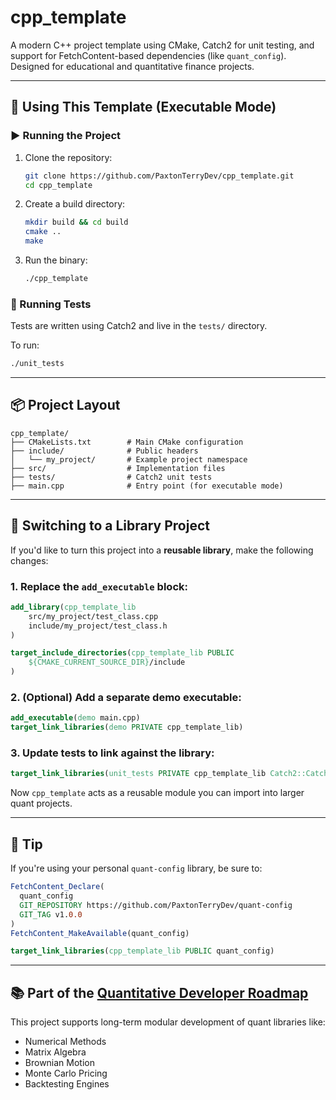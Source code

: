 # cpp_template

A modern C++ project template using CMake, Catch2 for unit testing, and support for FetchContent-based dependencies (like `quant_config`). Designed for educational and quantitative finance projects.

---

## 🔧 Using This Template (Executable Mode)

### ▶️ Running the Project

1. Clone the repository:
   ```bash
   git clone https://github.com/PaxtonTerryDev/cpp_template.git
   cd cpp_template
   ```

2. Create a build directory:
   ```bash
   mkdir build && cd build
   cmake ..
   make
   ```

3. Run the binary:
   ```bash
   ./cpp_template
   ```

### 🧪 Running Tests

Tests are written using Catch2 and live in the `tests/` directory.

To run:
```bash
./unit_tests
```

---

## 📦 Project Layout

```
cpp_template/
├── CMakeLists.txt        # Main CMake configuration
├── include/              # Public headers
│   └── my_project/       # Example project namespace
├── src/                  # Implementation files
├── tests/                # Catch2 unit tests
├── main.cpp              # Entry point (for executable mode)
```

---

## 🧱 Switching to a Library Project

If you'd like to turn this project into a **reusable library**, make the following changes:

### 1. Replace the `add_executable` block:
```cmake
add_library(cpp_template_lib
    src/my_project/test_class.cpp
    include/my_project/test_class.h
)

target_include_directories(cpp_template_lib PUBLIC
    ${CMAKE_CURRENT_SOURCE_DIR}/include
)
```

### 2. (Optional) Add a separate demo executable:
```cmake
add_executable(demo main.cpp)
target_link_libraries(demo PRIVATE cpp_template_lib)
```

### 3. Update tests to link against the library:
```cmake
target_link_libraries(unit_tests PRIVATE cpp_template_lib Catch2::Catch2WithMain)
```

Now `cpp_template` acts as a reusable module you can import into larger quant projects.

---

## 🧠 Tip

If you're using your personal `quant-config` library, be sure to:

```cmake
FetchContent_Declare(
  quant_config
  GIT_REPOSITORY https://github.com/PaxtonTerryDev/quant-config
  GIT_TAG v1.0.0
)
FetchContent_MakeAvailable(quant_config)

target_link_libraries(cpp_template_lib PUBLIC quant_config)
```

---

## 📚 Part of the [Quantitative Developer Roadmap](quant_roadmap.md)

This project supports long-term modular development of quant libraries like:

- Numerical Methods
- Matrix Algebra
- Brownian Motion
- Monte Carlo Pricing
- Backtesting Engines
